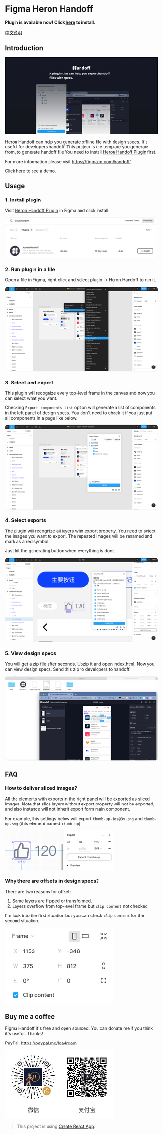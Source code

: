 # Figma Heron Handoff

**Plugin is available now! Click [here](https://www.figma.com/community/plugin/830051293378016221/Heron-Handoff) to install.**

[中文说明](./README-CN.md)

## Introduction

<img alt="Overview" src="./imgs/overview.png"/>

Heron Handoff can help you generate offline file with design specs. It's useful for developers handoff. This project is the template you generate from, to generate handoff file You need to install [Heron Handoff Plugin](https://www.figma.com/community/plugin/830051293378016221/Heron-Handoff) first.

For more information please visit https://figmacn.com/handoff/.

Click [here](https://figmacn.com/handoff?demo=1) to see a demo.

## Usage

### 1. Install plugin
Visit [Heron Handoff Plugin](https://www.figma.com/community/plugin/830051293378016221/Heron-Handoff) in Figma and click install.

<img alt="Install plugin" src="./imgs/install.png"/>

### 2. Run plugin in a file
Open a file in Figma, right click and select plugin -> Heron Handoff to run it.

<img alt="Run plugin" src="./imgs/run.png"/>

### 3. Select and export
This plugin will recognize every top-level frame in the canvas and now you can select what you want.

Checking `Export components list` option will generate a list of components in the left panel of design specs. You don't need to check it if you just put all components in a page like below.

<img alt="Select frames" src="./imgs/select.png"/>

### 4. Select exports
The plugin will recognize all layers with export property. You need to select the images you want to export. The repeated images will be renamed and mark as a red symbol.

Just hit the generating button when everything is done.

<img alt="Select frames" src="./imgs/export.png"/>

### 5. View design specs
You will get a zip file after seconds. Upzip it and open index.html. Now you can view design specs. Send this zip to developers to handoff.

<img alt="Select frames" src="./imgs/view.png"/>

## FAQ

### How to deliver sliced images?
All the elements with exports in the right panel will be exported as sliced images. Note that slice layers without export property will not be exported, and also instance will not inherit export form main component.

For example, this settings below will export `thumb-up-ios@3x.png` and `thumb-up.svg` (this element named `thumb-up`).

<img alt="Export settings" src="./imgs/exports.png" width="360"/>

### Why there are offsets in design specs?

There are two reasons for offset:
1. Some layers are flipped or transformed.
2. Layers overflow from top-level frame but `clip content` not checked.

I'm look into the first situation but you can check `clip content` for the second situation.

<img alt="Clip Content" src="./imgs/clip-content.png" width="360"/>

## Buy me a coffee
Figma Handoff it's free and open sourced. You can donate me if you think it's useful. Thanks!

PayPal: https://paypal.me/leadream

<img alt="Donation qrcode" src="./imgs/coffee-qrcode.jpg" width="360"/>

>This project is using [Create React App](https://github.com/facebook/create-react-app).
